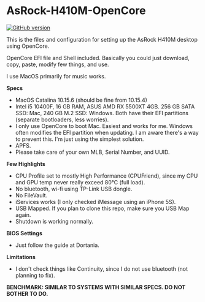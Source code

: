 # AsRock-H410M-OpenCore
[![GitHub version](https://img.shields.io/badge/OpenCore-0.6.6-brightgreen)](https://github.com/acidanthera/OpenCorePkg)

This is the files and configuration for setting up the AsRock H410M desktop using OpenCore.

OpenCore EFI file and Shell included. Basically you could just download, copy, paste, modify few things, and use.

I use MacOS primarily for music works. 

**Specs**
- MacOS Catalina 10.15.6 (should be fine from 10.15.4)
- Intel i5 10400F, 16 GB RAM, ASUS AMD RX 5500XT 4GB. 256 GB SATA SSD: Mac, 240 GB M.2 SSD: Windows. Both have their EFI partitions (separate bootloaders, less worries).
- I only use OpenCore to boot Mac. Easiest and works for me. Windows often modifies the EFI partition when updating. I am aware there's a way to prevent this. I'm just using the simplest solution.
- APFS.
- Please take care of your own MLB, Serial Number, and UUID.

**Few Highlights**
- CPU Profile set to mostly High Performance (CPUFriend), since my CPU and GPU temp never really exceed 80℃ (full load).
- No bluetooth, wi-fi using TP-Link USB dongle.
- No FileVault.
- iServices works (I only checked iMessage using an iPhone 5S).
- USB Mapped. If you plan to clone this repo, make sure you USB Map again.
- Shutdown is working normally.

**BIOS Settings**
- Just follow the guide at Dortania.

**Limitations**
- I don't check things like Continuity, since I do not use bluetooth (not planning to fix).

**BENCHMARK: SIMILAR TO SYSTEMS WITH SIMILAR SPECS. DO NOT BOTHER TO DO.**
